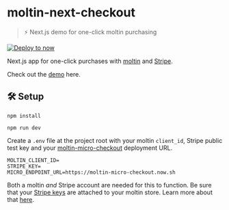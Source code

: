 # moltin-next-checkout

> ⚡️ Next.js demo for one-click moltin purchasing

[![Deploy to now](https://deploy.now.sh/static/button.svg)](https://deploy.now.sh/?repo=https://github.com/moltin-examples/moltin-next-checkout&env=MOLTIN_CLIENT_ID&env=STRIPE_KEY&env=MICRO_ENDPOINT_URL)

Next.js app for one-click purchases with [moltin](https://moltin.com) and [Stripe](https://stripe.com).

Check out the [demo](https://moltin-next-checkout.now.sh/) here.

## 🛠 Setup

`npm install`

`npm run dev`

Create a `.env` file at the project root with your moltin `client_id`, Stripe public test key and your [moltin-micro-checkout](https://github.com/moltin-examples/moltin-micro-checkout) deployment URL.

```
MOLTIN_CLIENT_ID=
STRIPE_KEY=
MICRO_ENDPOINT_URL=https://moltin-micro-checkout.now.sh
```

Both a moltin _and_ Stripe account are needed for this to function. Be sure that your [Stripe keys](https://stripe.com/docs/dashboard#api-keys) are attached to your moltin store. Learn more about that [here](https://docs.moltin.com/?bash#configuring-stripe).
